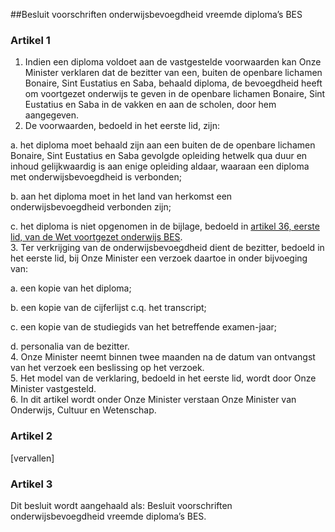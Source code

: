 <meta http-equiv='Content-Type' content='text/html; charset=utf-8' />

##Besluit voorschriften onderwijsbevoegdheid vreemde diploma’s BES

### Artikel  1  

1.  Indien een diploma voldoet aan de vastgestelde voorwaarden kan Onze Minister verklaren dat de bezitter van een, buiten de openbare lichamen Bonaire, Sint Eustatius en Saba, behaald diploma, de bevoegdheid heeft om voortgezet onderwijs te geven in de openbare lichamen Bonaire, Sint Eustatius en Saba in de vakken en aan de scholen, door hem aangegeven.   
2.  De voorwaarden, bedoeld in het eerste lid, zijn: 

a. het diploma moet behaald zijn aan een buiten de de openbare lichamen Bonaire, Sint Eustatius en Saba gevolgde opleiding hetwelk qua duur en inhoud gelijkwaardig is aan enige opleiding aldaar, waaraan een diploma met onderwijsbevoegdheid is verbonden;  

b. aan het diploma moet in het land van herkomst een onderwijsbevoegdheid verbonden zijn;  

c. het diploma is niet opgenomen in de bijlage, bedoeld in [artikel 36, eerste lid, van de Wet voortgezet onderwijs BES](../../../../../../../../wet-BES/wet/voortgezet/onderwijs/bes/BWBR0030284/README.md).     
3.  Ter verkrijging van de onderwijsbevoegdheid dient de bezitter, bedoeld in het eerste lid, bij Onze Minister een verzoek daartoe in onder bijvoeging van: 

a. een kopie van het diploma;  

b. een kopie van de cijferlijst c.q. het transcript;  

c. een kopie van de studiegids van het betreffende examen-jaar;  

d. personalia van de bezitter.     
4.  Onze Minister neemt binnen twee maanden na de datum van ontvangst van het verzoek een beslissing op het verzoek.   
5.  Het model van de verklaring, bedoeld in het eerste lid, wordt door Onze Minister vastgesteld.   
6.  In dit artikel wordt onder Onze Minister verstaan Onze Minister van Onderwijs, Cultuur en Wetenschap.  

### Artikel  2  

[vervallen] 

### Artikel  3  

Dit besluit wordt aangehaald als: Besluit voorschriften onderwijsbevoegdheid vreemde diploma’s BES. 
